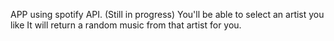 APP using spotify API.
(Still in progress)
You'll be able to select an artist you like
It will return a random music from that artist for you.

